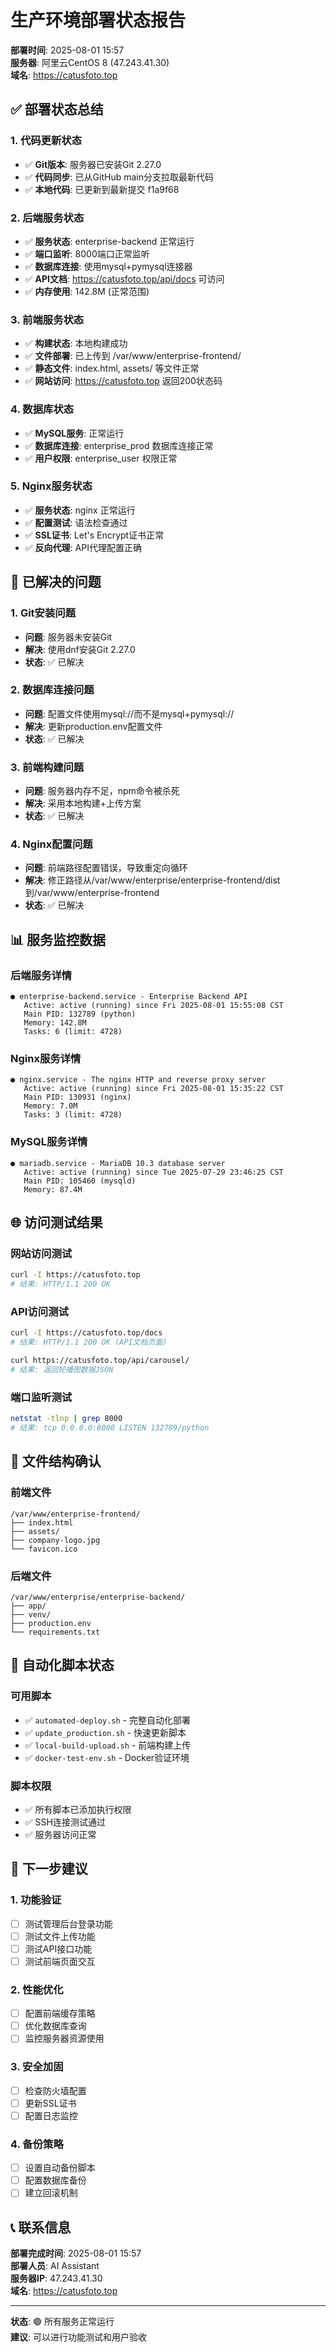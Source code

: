 # 生产环境部署状态报告

**部署时间**: 2025-08-01 15:57  
**服务器**: 阿里云CentOS 8 (47.243.41.30)  
**域名**: https://catusfoto.top

## ✅ 部署状态总结

### 1. 代码更新状态
- ✅ **Git版本**: 服务器已安装Git 2.27.0
- ✅ **代码同步**: 已从GitHub main分支拉取最新代码
- ✅ **本地代码**: 已更新到最新提交 f1a9f68

### 2. 后端服务状态
- ✅ **服务状态**: enterprise-backend 正常运行
- ✅ **端口监听**: 8000端口正常监听
- ✅ **数据库连接**: 使用mysql+pymysql连接器
- ✅ **API文档**: https://catusfoto.top/api/docs 可访问
- ✅ **内存使用**: 142.8M (正常范围)

### 3. 前端服务状态
- ✅ **构建状态**: 本地构建成功
- ✅ **文件部署**: 已上传到 /var/www/enterprise-frontend/
- ✅ **静态文件**: index.html, assets/ 等文件正常
- ✅ **网站访问**: https://catusfoto.top 返回200状态码

### 4. 数据库状态
- ✅ **MySQL服务**: 正常运行
- ✅ **数据库连接**: enterprise_prod 数据库连接正常
- ✅ **用户权限**: enterprise_user 权限正常

### 5. Nginx服务状态
- ✅ **服务状态**: nginx 正常运行
- ✅ **配置测试**: 语法检查通过
- ✅ **SSL证书**: Let's Encrypt证书正常
- ✅ **反向代理**: API代理配置正确

## 🔧 已解决的问题

### 1. Git安装问题
- **问题**: 服务器未安装Git
- **解决**: 使用dnf安装Git 2.27.0
- **状态**: ✅ 已解决

### 2. 数据库连接问题
- **问题**: 配置文件使用mysql://而不是mysql+pymysql://
- **解决**: 更新production.env配置文件
- **状态**: ✅ 已解决

### 3. 前端构建问题
- **问题**: 服务器内存不足，npm命令被杀死
- **解决**: 采用本地构建+上传方案
- **状态**: ✅ 已解决

### 4. Nginx配置问题
- **问题**: 前端路径配置错误，导致重定向循环
- **解决**: 修正路径从/var/www/enterprise/enterprise-frontend/dist到/var/www/enterprise-frontend
- **状态**: ✅ 已解决

## 📊 服务监控数据

### 后端服务详情
```
● enterprise-backend.service - Enterprise Backend API
   Active: active (running) since Fri 2025-08-01 15:55:08 CST
   Main PID: 132789 (python)
   Memory: 142.8M
   Tasks: 6 (limit: 4728)
```

### Nginx服务详情
```
● nginx.service - The nginx HTTP and reverse proxy server
   Active: active (running) since Fri 2025-08-01 15:35:22 CST
   Main PID: 130931 (nginx)
   Memory: 7.0M
   Tasks: 3 (limit: 4728)
```

### MySQL服务详情
```
● mariadb.service - MariaDB 10.3 database server
   Active: active (running) since Tue 2025-07-29 23:46:25 CST
   Main PID: 105460 (mysqld)
   Memory: 87.4M
```

## 🌐 访问测试结果

### 网站访问测试
```bash
curl -I https://catusfoto.top
# 结果: HTTP/1.1 200 OK
```

### API访问测试
```bash
curl -I https://catusfoto.top/docs
# 结果: HTTP/1.1 200 OK (API文档页面)

curl https://catusfoto.top/api/carousel/
# 结果: 返回轮播图数据JSON
```

### 端口监听测试
```bash
netstat -tlnp | grep 8000
# 结果: tcp 0.0.0.0:8000 LISTEN 132789/python
```

## 📁 文件结构确认

### 前端文件
```
/var/www/enterprise-frontend/
├── index.html
├── assets/
├── company-logo.jpg
└── favicon.ico
```

### 后端文件
```
/var/www/enterprise/enterprise-backend/
├── app/
├── venv/
├── production.env
└── requirements.txt
```

## 🔄 自动化脚本状态

### 可用脚本
- ✅ `automated-deploy.sh` - 完整自动化部署
- ✅ `update_production.sh` - 快速更新脚本
- ✅ `local-build-upload.sh` - 前端构建上传
- ✅ `docker-test-env.sh` - Docker验证环境

### 脚本权限
- ✅ 所有脚本已添加执行权限
- ✅ SSH连接测试通过
- ✅ 服务器访问正常

## 🎯 下一步建议

### 1. 功能验证
- [ ] 测试管理后台登录功能
- [ ] 测试文件上传功能
- [ ] 测试API接口功能
- [ ] 测试前端页面交互

### 2. 性能优化
- [ ] 配置前端缓存策略
- [ ] 优化数据库查询
- [ ] 监控服务器资源使用

### 3. 安全加固
- [ ] 检查防火墙配置
- [ ] 更新SSL证书
- [ ] 配置日志监控

### 4. 备份策略
- [ ] 设置自动备份脚本
- [ ] 配置数据库备份
- [ ] 建立回滚机制

## 📞 联系信息

**部署完成时间**: 2025-08-01 15:57  
**部署人员**: AI Assistant  
**服务器IP**: 47.243.41.30  
**域名**: https://catusfoto.top

---

**状态**: 🟢 所有服务正常运行  
**建议**: 可以进行功能测试和用户验收 